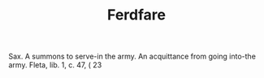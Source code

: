 ---
title: Ferdfare
letter: F
permalink: "/definitions/bld-ferdfare.html"
body: Sax. A summons to serve-in the army. An acquittance from going into-the army.
  Fleta, lib. 1, c. 47, ( 23
published_at: '2018-07-07'
source: Black's Law Dictionary 2nd Ed (1910)
layout: post
---